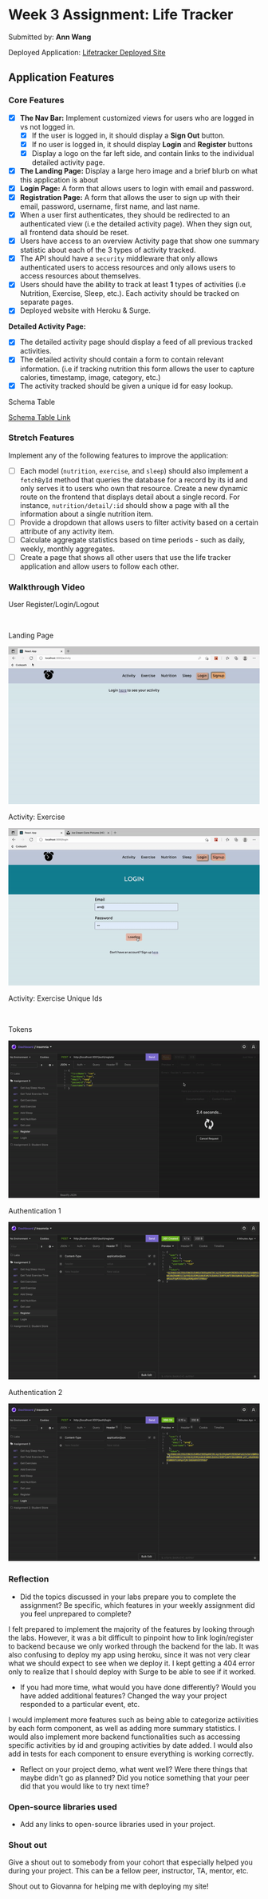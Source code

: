 # Week 3 Assignment: Life Tracker

Submitted by: **Ann Wang**

Deployed Application: [Lifetracker Deployed Site](http://lifetracker-sun.surge.sh)

## Application Features

### Core Features

- [x] **The Nav Bar:** Implement customized views for users who are logged in vs not logged in.
  - [x] If the user is logged in, it should display a **Sign Out** button. 
  - [x] If no user is logged in, it should display **Login** and **Register** buttons
  - [x] Display a logo on the far left side, and contain links to the individual detailed activity page. 
- [x] **The Landing Page:** Display a large hero image and a brief blurb on what this application is about
- [x] **Login Page:** A form that allows users to login with email and password.
- [x] **Registration Page:** A form that allows the user to sign up with their email, password, username, first name, and last name.
- [x] When a user first authenticates, they should be redirected to an authenticated view (i.e the detailed activity page). When they sign out, all frontend data should be reset.
- [x] Users have access to an overview Activity page that show one summary statistic about each of the 3 types of activity tracked.
- [x] The API should have a `security` middleware that only allows authenticated users to access resources and only allows users to access resources about themselves. 
- [x] Users should have the ability to track at least **1** types of activities (i.e Nutrition, Exercise, Sleep, etc.). Each activity should be tracked on separate pages.
- [x] Deployed website with Heroku & Surge. 

**Detailed Activity Page:**
- [x] The detailed activity page should display a feed of all previous tracked activities.
- [x] The detailed activity should contain a form to contain relevant information. (i.e if tracking nutrition this form allows the user to capture calories, timestamp, image, category, etc.) 
- [x] The activity tracked should be given a unique id for easy lookup.

Schema Table 

[Schema Table Link](/backend/life-tracker-schema.sql "Schema Table")

### Stretch Features

Implement any of the following features to improve the application:
- [ ] Each model (`nutrition`, `exercise`, and `sleep`) should also implement a `fetchById` method that queries the database for a record by its id and only serves it to users who own that resource. Create a new dynamic route on the frontend that displays detail about a single record. For instance, `nutrition/detail/:id` should show a page with all the information about a single nutrition item.
- [ ] Provide a dropdown that allows users to filter activity based on a certain attribute of any activity item.
- [ ] Calculate aggregate statistics based on time periods - such as daily, weekly, monthly aggregates.
- [ ] Create a page that shows all other users that use the life tracker application and allow users to follow each other.

### Walkthrough Video

User Register/Login/Logout

<img src="/frontend/src/assets/ui login logout.gif" alt="">


Landing Page 

<img src="/frontend/src/assets/landing.gif" alt="">

Activity: Exercise 

<img src="/frontend/src/assets/activity.gif" alt="">

Activity: Exercise Unique Ids

<img src="/frontend/src/assets/activity-id.gif" alt="">

Tokens

<img src="/frontend/src/assets/tokens.gif" alt="">

Authentication 1

<img src="/frontend/src/assets/authen1.gif" alt="">

Authentication 2

<img src="/frontend/src/assets/authen2.gif" alt="">

### Reflection

* Did the topics discussed in your labs prepare you to complete the assignment? Be specific, which features in your weekly assignment did you feel unprepared to complete?

I felt prepared to implement the majority of the features by looking through the labs. However, it was a bit difficult to pinpoint how to link login/register to backend because we only worked through the backend for the lab. It was also confusing to deploy my app using heroku, since it was not very clear what we should expect to see when we deploy it. I kept getting a 404 error only to realize that I should deploy with Surge to be able to see if it worked.

* If you had more time, what would you have done differently? Would you have added additional features? Changed the way your project responded to a particular event, etc.
  
I would implement more features such as being able to categorize actiivities by each form component, as well as 
adding more summary statistics. I would also implement more backend functionalities such as accessing specific activities by id and grouping activities by date added. I would also add in tests for each component to ensure everything is working correctly.

* Reflect on your project demo, what went well? Were there things that maybe didn't go as planned? Did you notice something that your peer did that you would like to try next time?



### Open-source libraries used

- Add any links to open-source libraries used in your project.

### Shout out

Give a shout out to somebody from your cohort that especially helped you during your project. This can be a fellow peer, instructor, TA, mentor, etc.

Shout out to Giovanna for helping me with deploying my site!
